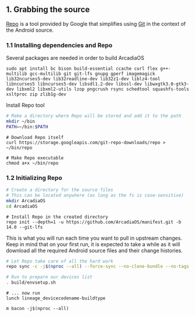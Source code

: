## 1. Grabbing the source ##

[Repo](http://source.android.com/source/developing.html) is a tool provided by Google that
simplifies using [Git](http://git-scm.com/book) in the context of the Android source.

### 1.1 Installing dependencies and Repo ###

Several packages are needed in order to build ArcadiaOS
```
sudo apt install bc bison build-essential ccache curl flex g++-multilib gcc-multilib git git-lfs gnupg gperf imagemagick lib32ncurses5-dev lib32readline-dev lib32z1-dev liblz4-tool libncurses5 libncurses5-dev libsdl1.2-dev libssl-dev libwxgtk3.0-gtk3-dev libxml2 libxml2-utils lzop pngcrush rsync schedtool squashfs-tools xsltproc zip zlib1g-dev
```

Install Repo tool
```bash
# Make a directory where Repo will be stored and add it to the path
mkdir ~/bin
PATH=~/bin:$PATH
```

```
# Download Repo itself
curl https://storage.googleapis.com/git-repo-downloads/repo > ~/bin/repo

# Make Repo executable
chmod a+x ~/bin/repo
```

### 1.2 Initializing Repo ###

```bash
# Create a directory for the source files
# This can be located anywhere (as long as the fs is case-sensitive)
mkdir ArcadiaOS
cd ArcadiaOS
```
```
# Install Repo in the created directory
repo init --depth=1 -u https://github.com/ArcadiaOS/manifest.git -b 14.0 --git-lfs
```

This is what you will run each time you want to pull in upstream changes. Keep in mind that on your
first run, it is expected to take a while as it will download all the required Android source files
and their change histories.

```bash
# Let Repo take care of all the hard work
repo sync -c -j$(nproc --all) --force-sync --no-clone-bundle --no-tags
```

```bash
# Run to prepare our devices list
. build/envsetup.sh
```
```
# ... now run
lunch lineage_devicecodename-buildtype
```
```
m bacon -j$(nproc --all)
```
